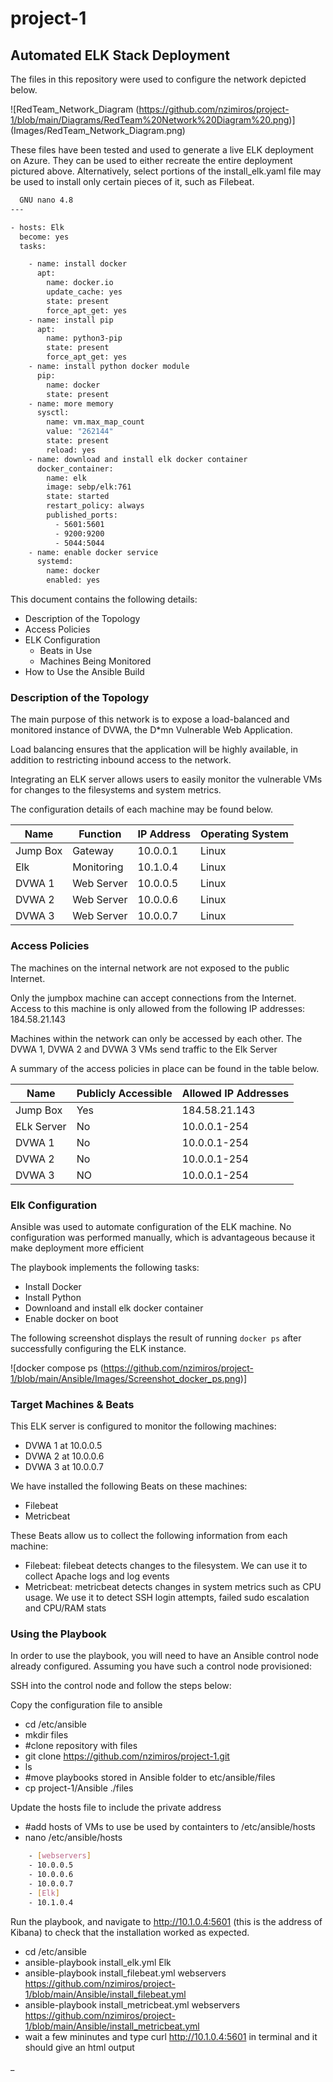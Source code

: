 # project-1
## Automated ELK Stack Deployment

The files in this repository were used to configure the network depicted below.

![RedTeam_Network_Diagram (https://github.com/nzimiros/project-1/blob/main/Diagrams/RedTeam%20Network%20Diagram%20.png)] 
(Images/RedTeam_Network_Diagram.png)

These files have been tested and used to generate a live ELK deployment on Azure. They can be used to either recreate the entire deployment pictured above. Alternatively, select portions of the install_elk.yaml file may be used to install only certain pieces of it, such as Filebeat.

```sh
  GNU nano 4.8                                                                                  install_elk.yaml                                                                                            
---

- hosts: Elk
  become: yes
  tasks:

    - name: install docker
      apt:
        name: docker.io
        update_cache: yes
        state: present
        force_apt_get: yes
    - name: install pip
      apt:
        name: python3-pip
        state: present
        force_apt_get: yes
    - name: install python docker module
      pip:
        name: docker
        state: present
    - name: more memory
      sysctl:
        name: vm.max_map_count
        value: "262144"
        state: present
        reload: yes
    - name: download and install elk docker container
      docker_container:
        name: elk
        image: sebp/elk:761
        state: started
        restart_policy: always
        published_ports:
          - 5601:5601
          - 9200:9200
          - 5044:5044
    - name: enable docker service
      systemd:
        name: docker
        enabled: yes
```

This document contains the following details:
- Description of the Topology
- Access Policies
- ELK Configuration
  - Beats in Use
  - Machines Being Monitored
- How to Use the Ansible Build


### Description of the Topology

The main purpose of this network is to expose a load-balanced and monitored instance of DVWA, the D*mn Vulnerable Web Application.

Load balancing ensures that the application will be highly available, in addition to restricting inbound access to the network.

Integrating an ELK server allows users to easily monitor the vulnerable VMs for changes to the filesystems and system  metrics.

The configuration details of each machine may be found below.

| Name     | Function   | IP Address | Operating System |
|----------|----------  |------------|------------------|
| Jump Box | Gateway    | 10.0.0.1   | Linux            |
| Elk      | Monitoring | 10.1.0.4   | Linux            |
| DVWA 1   | Web Server | 10.0.0.5   | Linux            |
| DVWA 2   | Web Server | 10.0.0.6   | Linux            |
| DVWA 3   | Web Server | 10.0.0.7   | Linux            |

### Access Policies

The machines on the internal network are not exposed to the public Internet. 

Only the jumpbox machine can accept connections from the Internet. Access to this machine is only allowed from the following IP addresses: 184.58.21.143


Machines within the network can only be accessed by each other. The DVWA 1, DVWA 2 and DVWA 3 VMs send traffic to the Elk Server

A summary of the access policies in place can be found in the table below.

| Name       | Publicly Accessible | Allowed IP Addresses |
|----------  |---------------------|----------------------|
| Jump Box   | Yes                 | 184.58.21.143        |
| ELk Server | No                  | 10.0.0.1-254         | 
| DVWA 1     | No                  | 10.0.0.1-254         |
| DVWA 2     | No                  | 10.0.0.1-254         |
| DVWA 3     | NO                  | 10.0.0.1-254         |

### Elk Configuration

Ansible was used to automate configuration of the ELK machine. No configuration was performed manually, which is advantageous because it make deployment more efficient

The playbook implements the following tasks:
- Install Docker
- Install Python
- Downloand and install elk docker container
- Enable docker on boot



The following screenshot displays the result of running `docker ps` after successfully configuring the ELK instance.

![docker compose ps (https://github.com/nzimiros/project-1/blob/main/Ansible/Images/Screenshot_docker_ps.png)]  
 


### Target Machines & Beats

This ELK server is configured to monitor the following machines:
- DVWA 1 at 10.0.0.5
- DVWA 2 at 10.0.0.6
- DVWA 3 at 10.0.0.7

We have installed the following Beats on these machines:
- Filebeat 
- Metricbeat

These Beats allow us to collect the following information from each machine:
- Filebeat: filebeat detects changes to the filesystem. We can use it to collect Apache logs and log events
- Metricbeat: metricbeat detects changes in system metrics such as CPU usage. We use it to detect SSH login attempts, failed sudo escalation and CPU/RAM stats

### Using the Playbook

In order to use the playbook, you will need to have an Ansible control node already configured. Assuming you have such a control node provisioned: 

SSH into the control node and follow the steps below:

Copy the configuration file to ansible 
- cd /etc/ansible
- mkdir files
- #clone repository with files
- git clone https://github.com/nzimiros/project-1.git
- ls
- #move playbooks stored in Ansible folder to etc/ansible/files
- cp project-1/Ansible ./files

Update the hosts file to include the private address 
- #add hosts  of VMs to use be used by containters to /etc/ansible/hosts
- nano /etc/ansible/hosts
```sh
	- [webservers]
	- 10.0.0.5
	- 10.0.0.6
	- 10.0.0.7
	- [Elk]
	- 10.1.0.4
```
Run the playbook, and navigate to http://10.1.0.4:5601 (this is the address of Kibana) to check that the installation worked as expected.
- cd /etc/ansible
- ansible-playbook install_elk.yml Elk
- ansible-playbook install_filebeat.yml webservers https://github.com/nzimiros/project-1/blob/main/Ansible/install_filebeat.yml
- ansible-playbook install_metricbeat.yml webservers https://github.com/nzimiros/project-1/blob/main/Ansible/install_metricbeat.yml
- wait a few mininutes and type curl http://10.1.0.4:5601 in terminal and it should give an html output


_
